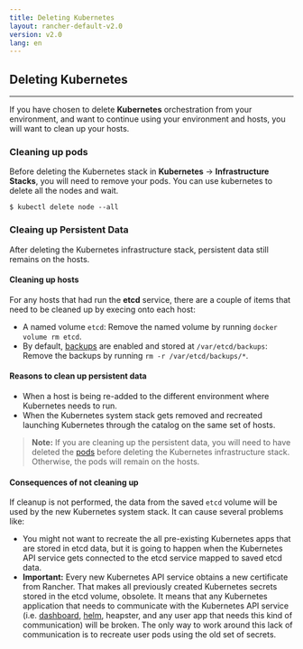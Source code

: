 ```yaml
---
title: Deleting Kubernetes
layout: rancher-default-v2.0
version: v2.0
lang: en
---
```


## Deleting Kubernetes
---

If you have chosen to delete **Kubernetes** orchestration from your environment, and want to continue using your environment and hosts, you will want to clean up your hosts.

### Cleaning up pods

Before deleting the Kubernetes stack in **Kubernetes** -> **Infrastructure Stacks**, you will need to remove your pods. You can use kubernetes to delete all the nodes and wait.

```
$ kubectl delete node --all
```

### Cleaing up Persistent Data

After deleting the Kubernetes infrastructure stack, persistent data still remains on the hosts.

#### Cleaning up hosts

For any hosts that had run the **etcd** service, there are a couple of items that need to be cleaned up by execing onto each host:

* A named volume `etcd`: Remove the named volume by running `docker volume rm etcd`.
* By default, [backups]({{site.baseurl}}/rancher/{{page.version}}/{{page.lang}}/kubernetes/backups) are enabled and stored at `/var/etcd/backups`: Remove the backups by running `rm -r /var/etcd/backups/*`.

#### Reasons to clean up persistent data

* When a host is being re-added to the different environment where Kubernetes needs to run.
* When the Kubernetes system stack gets removed and recreated launching Kubernetes through the catalog on the same set of hosts.

> **Note:** If you are cleaning up the persistent data, you will need to have deleted the [pods](#cleaning-up-pods) before deleting the Kubernetes infrastructure stack. Otherwise, the pods will remain on the hosts.

#### Consequences of not cleaning up

If cleanup is not performed, the data from the saved `etcd` volume will be used by the new Kubernetes system stack. It can cause several problems like:

* You might not want to recreate the all pre-existing Kubernetes apps that are stored in etcd data, but it is going to happen when the Kubernetes API service gets connected to the etcd service mapped to saved etcd data.
* **Important:** Every new Kubernetes API service obtains a new certificate from Rancher. That makes all previously created Kubernetes secrets stored in the etcd volume, obsolete. It means that any Kubernetes application that needs to communicate with the Kubernetes API service (i.e. [dashboard]({{site.baseurl}}/rancher/{{page.version}}/{{page.lang}}/kubernetes/addons/#dashboard), [helm]({{site.baseurl}}/rancher/{{page.version}}/{{page.lang}}/kubernetes/addons/#helm), heapster, and any user app that needs this kind of communication) will be broken. The only way to work around this lack of communication is to recreate user pods using the old set of secrets.
